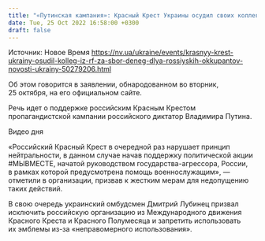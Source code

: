 ```yaml
---
title: "«Путинская кампания»: Красный Крест Украины осудил своих коллег из РФ за сбор денег для семей российских оккупантов"
date: Tue, 25 Oct 2022 16:58:00 +0300
draft: false
---
```

Источник: Новое Время https://nv.ua/ukraine/events/krasnyy-krest-ukrainy-osudil-kolleg-iz-rf-za-sbor-deneg-dlya-rossiyskih-okkupantov-novosti-ukrainy-50279206.html


Об этом говорится в заявлении, обнародованном во вторник, 25 октября, на его официальном сайте.

Речь идет о поддержке российским Красным Крестом пропагандистской кампании российского диктатор Владимира Путина.

 Видео дня   

«Российский Красный Крест в очередной раз нарушает принцип нейтральности, в данном случае начав поддержку политической акции #МЫВМЕСТЕ, начатой руководством государства-агрессора, России, в рамках которой предусмотрена помощь военнослужащим», — отметили в организации, призвав к жестким мерам для недопущению таких действий.

В свою очередь украинский омбудсмен Дмитрий Лубинец призвал исключить российскую организацию из Международного движения Красного Креста и Красного Полумесяца и запретить использовать их эмблемы из-за «неправомерного использования».
